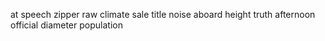 at speech zipper raw climate sale title noise aboard height truth afternoon official diameter population